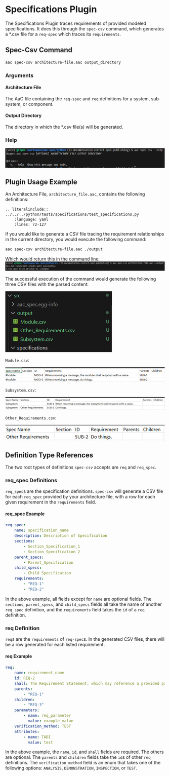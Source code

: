 # Specifications Plugin

The Specifications Plugin traces requirements of provided modeled specifications.  It does this through the `spec-csv` command, which generates a *.csv file for a `req-spec` which traces its `requirements`.

## Spec-Csv Command
```bash
aac spec-csv architecture-file.aac output_directory
```

### Arguments

#### Architecture File
The AaC file containing the `req-spec` and `req` definitions for a system, sub-system, or component.

#### Output Directory
The directory in which the *.csv file(s) will be generated.

### Help
![Specifications Help](../images/spec_csv_help.png)

## Plugin Usage Example

An Architecture File, `architecture_file.aac`, contains the following definitions:
```{eval-rst}
.. literalinclude:: ../../../python/tests/specifications/test_specifications.py
    :language: yaml
    :lines: 72-127
```
If you would like to generate a CSV file tracing the requirement relationships in the current directory, you would execute the following command:
```bash
aac spec-csv architecture-file.aac ./output
```
Which would return this in the command line:
![Run Spec-Csv in Command Line](../images/spec_csv_command_line.png)

The successful execution of the command would generate the following three CSV files with the parsed content:

![Output CSV Files](../images/spec_csv_output.png)

`Module.csv`:

![Module CSV File](../images/Module_csv.png)

`Subsystem.csv`:

![Subsystem CSV File](../images/Subsystem_csv.png)

`Other_Requirements.csv`:

![Other_Requirements CSV File](../images/Other_Requirements_csv.png)

## Definition Type References

The two root types of definitions `spec-csv` accepts are `req` and `req_spec`.

### req_spec Definitions

`req_spec`s are the specification definitions.  `spec-csv` will generate a CSV file for each `req_spec` provided by your architecture file, with a row for each given requirement in the `requirements` field.

#### req_spec Example
```yaml
req_spec:
    name: specification_name
    description: Description of Specification
    sections:
        - Section_Specification_1
        - Section_Specification_2
    parent_specs:
        - Parent_Specification
    child_specs:
        - Child Specification
    requirements:
        - "REQ-1"
        - "REQ-2"
```

In the above example, all fields except for `name` are optional fields.  The `sections`, `parent_specs`, and `child_specs` fields all take the name of another `req_spec` definition, and the `requirements` field takes the `id` of a `req` definition.

### req Definition
`req`s are the `requirements` of `req-spec`s.  In the generated CSV files, there will be a row generated for each listed requirement.

#### req Example
```yaml
req:
    name: requirement_name
    id: REQ-2
    shall: The Requirement Statement, which may reference a provided parameter with {req_parameter}
    parents:
        - "REQ-1"
    children:
        - "REQ-3"
    parameters:
        - name: req_parameter
          value: example_value
    verification_method: TEST
    attributes:
        - name: TADI
          value: test
```
In the above example, the `name`, `id`, and `shall` fields are required.  The others are optional.  The `parents` and  `children` fields take the `id`s of other `req` definitions.  The `verification_method` field is an enum that takes one of the following options: `ANALYSIS`, `DEMONSTRATION`, `INSPECTION`, or `TEST`.
